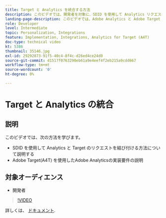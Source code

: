 ```yaml
---
title: Target と Analytics を統合する方法
description: このビデオでは、開発者を対象に、SDID を使用して Analytics リクエストと Target リクエストを結び付ける方法を示します。このビデオでは、Adobe Analytics と Adobe Target の統合（A4T）の実装要件について説明します。
landing-page-description: このビデオでは、Adobe Analytics と Adobe Target の統合（A4T）の実装要件について説明します。
role: Developer
level: Intermediate
topic: Personalization, Integrations
feature: Implementation, Integrations, Analytics for Target (A4T)
doc-type: technical video
kt: 5386
thumbnail: 35146.jpg
exl-id: 29292873-91f5-40c4-8f4c-d26ed4ce24d8
source-git-commit: d1517f0763290eb61a9e4eef4f2eb215a9cdd667
workflow-type: tm+mt
source-wordcount: '0'
ht-degree: 0%

---
```


# Target と Analytics の統合

## 説明

このビデオでは、次の方法を学びます。

* SDID を使用して Analytics と Target のリクエストを結び付ける方法について説明する
* Adobe Target(A4T) を使用したAdobe Analyticsの実装要件の説明

## 対象オーディエンス

* 開発者

>[!VIDEO](https://video.tv.adobe.com/v/35146/?quality=12)

詳しくは、 [ドキュメント](https://experienceleague.adobe.com/docs/target/using/integrate/a4t/a4timplementation.html?lang=en).
